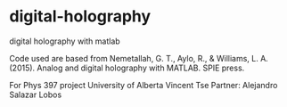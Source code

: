 # digital-holography
digital holography with matlab

Code used are based from 
Nemetallah, G. T., Aylo, R., & Williams, L. A. (2015). Analog and digital holography with MATLAB. SPIE press.

For Phys 397 project
University of Alberta
Vincent Tse
Partner: Alejandro Salazar Lobos
